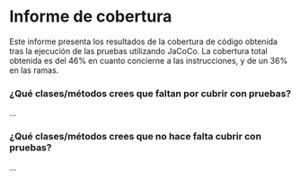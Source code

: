 # Informe de cobertura

Este informe presenta los resultados de la cobertura de código obtenida tras la ejecución de las pruebas utilizando JaCoCo.
La cobertura total obtenida es del 46% en cuanto concierne a las instrucciones, y de un 36% en las ramas.

### ¿Qué clases/métodos crees que faltan por cubrir con pruebas? 

...

### ¿Qué clases/métodos crees que no hace falta cubrir con pruebas? 

...
